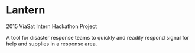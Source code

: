 # Lantern
2015 ViaSat Intern Hackathon Project

A tool for disaster response teams to quickly and readily respond signal for help and supplies in a response area.
